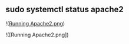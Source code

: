 ## sudo systemctl status apache2

!([Running Apache2.png](https://github.com/Lummysloane/Project-1/blob/main/Running%20Apache2.png))

!([Running Apache2.png])
